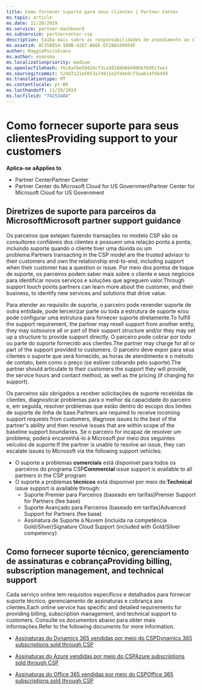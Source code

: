 ```yaml
---
title: Como fornecer suporte para seus clientes | Partner Center
ms.topic: article
ms.date: 11/20/2019
ms.service: partner-dashboard
ms.subservice: partnercenter-csp
description: Saiba mais sobre as responsabilidades de atendimento ao cliente de parceiros no programa CSP.
ms.assetid: AC358854-1B0B-4267-A66E-EF28A549954F
author: MaggiePucciEvans
ms.author: evansma
ms.localizationpriority: medium
ms.openlocfilehash: f6c6afbe59424cf3ca38186b66490bbf695cfee1
ms.sourcegitcommit: 524d3121e5053a74911e2fd4e9cf5aab14f6b48d
ms.translationtype: MT
ms.contentlocale: pt-BR
ms.lasthandoff: 11/20/2019
ms.locfileid: "74253484"
---
```

# <a name="providing-support-to-your-customers"></a><span data-ttu-id="620b4-103">Como fornecer suporte para seus clientes</span><span class="sxs-lookup"><span data-stu-id="620b4-103">Providing support to your customers</span></span>

<span data-ttu-id="620b4-104">**Aplica-se a**</span><span class="sxs-lookup"><span data-stu-id="620b4-104">**Applies to**</span></span>

-  <span data-ttu-id="620b4-105">Partner Center</span><span class="sxs-lookup"><span data-stu-id="620b4-105">Partner Center</span></span>
-  <span data-ttu-id="620b4-106">Partner Center do Microsoft Cloud for US Government</span><span class="sxs-lookup"><span data-stu-id="620b4-106">Partner Center for Microsoft Cloud for US Government</span></span>


## <a name="microsoft-partner-support-guidance"></a><span data-ttu-id="620b4-107">Diretrizes de suporte para parceiros da Microsoft</span><span class="sxs-lookup"><span data-stu-id="620b4-107">Microsoft partner support guidance</span></span>

<span data-ttu-id="620b4-108">Os parceiros que estejam fazendo transações no modelo CSP são os consultores confiáveis dos clientes e possuem uma relação ponta a ponta, incluindo suporte quando o cliente tiver uma dúvida ou um problema.</span><span class="sxs-lookup"><span data-stu-id="620b4-108">Partners transacting in the CSP model are the trusted advisor to their customers and own the relationship end-to-end, including support when their customer has a question or issue.</span></span> <span data-ttu-id="620b4-109">Por meio dos pontos de toque de suporte, os parceiros podem saber mais sobre o cliente e seus negócios para identificar novos serviços e soluções que agreguem valor.</span><span class="sxs-lookup"><span data-stu-id="620b4-109">Through support touch points partners can learn more about the customer, and their business, to identify new services and solutions that drive value.</span></span>

<span data-ttu-id="620b4-110">Para atender ao requisito de suporte, o parceiro pode revender suporte de outra entidade, pode terceirizar parte ou toda a estrutura de suporte e/ou pode configurar uma estrutura para fornecer suporte diretamente.</span><span class="sxs-lookup"><span data-stu-id="620b4-110">To fulfill the support requirement, the partner may resell support from another entity, they may outsource all or part of their support structure and/or they may set up a structure to provide support directly.</span></span>  <span data-ttu-id="620b4-111">O parceiro pode cobrar por todo ou parte do suporte fornecido aos clientes.</span><span class="sxs-lookup"><span data-stu-id="620b4-111">The partner may charge for all or part of the support provided to customers.</span></span> <span data-ttu-id="620b4-112">O parceiro deve expor para seus clientes o suporte que será fornecido, as horas de atendimento e o método de contato, bem como o preço (se estiver cobrando pelo suporte).</span><span class="sxs-lookup"><span data-stu-id="620b4-112">The partner should articulate to their customers the support they will provide, the service hours and contact method, as well as the pricing (if charging for support).</span></span> 

<span data-ttu-id="620b4-113">Os parceiros são obrigados a receber solicitações de suporte recebidas de clientes, diagnosticar problemas para o melhor da capacidade do parceiro e, em seguida, resolver problemas que estão dentro do escopo dos limites de suporte de linha de base.</span><span class="sxs-lookup"><span data-stu-id="620b4-113">Partners are required to receive incoming support requests from customers, diagnose issues to the best of the partner's ability and then resolve issues that are within scope of the baseline support boundaries.</span></span> <span data-ttu-id="620b4-114">Se o parceiro for incapaz de resolver um problema, poderá encaminhá-lo à Microsoft por meio dos seguintes veículos de suporte:</span><span class="sxs-lookup"><span data-stu-id="620b4-114">If the partner is unable to resolve an issue, they can escalate issues to Microsoft via the following support vehicles:</span></span>

- <span data-ttu-id="620b4-115">O suporte a problemas **comerciais** está disponível para todos os parceiros do programa CSP</span><span class="sxs-lookup"><span data-stu-id="620b4-115">**Commercial** issue support is available to all partners in the CSP program</span></span>
-   <span data-ttu-id="620b4-116">O suporte a problemas **técnicos** está disponível por meio de:</span><span class="sxs-lookup"><span data-stu-id="620b4-116">**Technical** issue support is available through:</span></span>
    -   <span data-ttu-id="620b4-117">Suporte Premier para Parceiros (baseado em tarifas)</span><span class="sxs-lookup"><span data-stu-id="620b4-117">Premier Support for Partners (fee base)</span></span>
    -   <span data-ttu-id="620b4-118">Suporte Avançado para Parceiros (baseado em tarifas)</span><span class="sxs-lookup"><span data-stu-id="620b4-118">Advanced Support for Partners (fee base)</span></span>
    -   <span data-ttu-id="620b4-119">Assinatura de Suporte à Nuvem (incluída na competência Gold/Silver)</span><span class="sxs-lookup"><span data-stu-id="620b4-119">Signature Cloud Support (included with Gold/Silver competency)</span></span>

## <a name="providing-billing-subscription-management-and-technical-support"></a><span data-ttu-id="620b4-120">Como fornecer suporte técnico, gerenciamento de assinaturas e cobrança</span><span class="sxs-lookup"><span data-stu-id="620b4-120">Providing billing, subscription management, and technical support</span></span> 

<span data-ttu-id="620b4-121">Cada serviço online tem requisitos específicos e detalhados para fornecer suporte técnico, gerenciamento de assinaturas e cobrança aos clientes.</span><span class="sxs-lookup"><span data-stu-id="620b4-121">Each online service has specific and detailed requirements for providing billing, subscription management, and technical support to customers.</span></span> <span data-ttu-id="620b4-122">Consulte os documentos abaixo para obter mais informações.</span><span class="sxs-lookup"><span data-stu-id="620b4-122">Refer to the following documents for more information.</span></span>

-   [<span data-ttu-id="620b4-123">Assinaturas do Dynamics 365 vendidas por meio do CSP</span><span class="sxs-lookup"><span data-stu-id="620b4-123">Dynamics 365 subscriptions sold through CSP</span></span>](https://www.microsoftpartnercommunity.com/t5/CSP/Microsoft-Partner-Support-Guidance/m-p/5262#M30)

-   [<span data-ttu-id="620b4-124">Assinaturas do Azure vendidas por meio do CSP</span><span class="sxs-lookup"><span data-stu-id="620b4-124">Azure subscriptions sold through CSP</span></span>](https://www.microsoftpartnercommunity.com/t5/CSP/Microsoft-Partner-Support-Guidance/m-p/5263#M31)

-   [<span data-ttu-id="620b4-125">Assinaturas do Office 365 vendidas por meio do CSP</span><span class="sxs-lookup"><span data-stu-id="620b4-125">Office 365 subscriptions sold through CSP</span></span>](https://www.microsoftpartnercommunity.com/t5/CSP/Microsoft-Partner-Support-Guidance/m-p/5264#M32)



 

 



